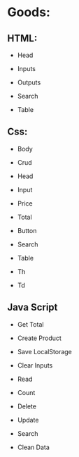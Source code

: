 # Goods:

## HTML:

- Head 

- Inputs 

- Outputs

- Search 

- Table 

## Css:


- Body 

- Crud 

- Head 

- Input 

- Price 

- Total 

- Button 

- Search 

- Table 

- Th 

- Td 

## Java Script 

- Get Total 

- Create Product 

- Save LocalStorage 

- Clear Inputs 

- Read 

- Count 

- Delete 

- Update 

- Search 

- Clean Data 
